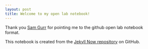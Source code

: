 ```yaml
---
layout: post
title: Welcome to my open lab notebook!
---
```


Thank you [Sam Gurr](https://samgurr.github.io) for pointing me to the github open lab notebook format. 

This notebook is created from the [Jekyll Now repository](https://github.com/barryclark/jekyll-now) on GitHub. 
